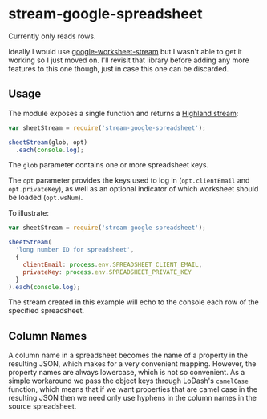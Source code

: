 # stream-google-spreadsheet

Currently only reads rows.

Ideally I would use [google-worksheet-stream](https://www.npmjs.com/package/google-worksheet-stream) but I wasn't able to get it working so I just moved on. I'll revisit that library before adding any more features to this one though, just in case this one can be discarded.

## Usage

The module exposes a single function and returns a [Highland stream](http://highlandjs.org/):

```javascript
var sheetStream = require('stream-google-spreadsheet');

sheetStream(glob, opt)
  .each(console.log);
```

The `glob` parameter contains one or more spreadsheet keys.

The `opt` parameter provides the keys used to log in (`opt.clientEmail` and `opt.privateKey`), as well as an optional indicator of which worksheet should be loaded (`opt.wsNum`).

To illustrate:

```javascript
var sheetStream = require('stream-google-spreadsheet');

sheetStream(
  'long number ID for spreadsheet',
  {
    clientEmail: process.env.SPREADSHEET_CLIENT_EMAIL,
    privateKey: process.env.SPREADSHEET_PRIVATE_KEY
  }
).each(console.log);
```

The stream created in this example will echo to the console each row of the specified spreadsheet.

## Column Names

A column name in a spreadsheet becomes the name of a property in the resulting JSON, which makes for a very convenient mapping. However, the property names are always lowercase, which is not so convenient. As a simple workaround we pass the object keys through LoDash's `camelCase` function, which means that if we want properties that are camel case in the resulting JSON then we need only use hyphens in the column names in the source spreadsheet.
